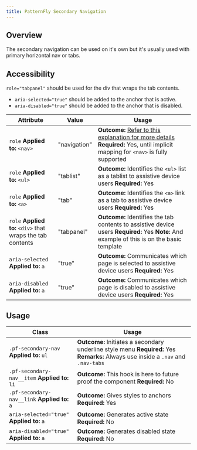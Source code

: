 ```yaml
---
title: PatternFly Secondary Navigation
---
```

## Overview

The secondary navigation can be used on it's own but it's usually used with primary horizontal nav or tabs.

## Accessibility
`role="tabpanel"` should be used for the div that wraps the tab contents.
- `aria-selected="true"` should be added to the anchor that is active.
- `aria-disabled="true"` should be added to the anchor that is disabled.

| Attribute | Value | Usage |
| -- | -- | -- |
| `role` **Applied to:** `<nav>` | "navigation" |  **Outcome:** [Refer to this explanation for more details](http://a11yproject.com/posts/aria-landmark-roles/)   **Required:** Yes, until implicit mapping for `<nav>` is fully supported  |
| `role` **Applied to:** `<ul>` | "tablist" |  **Outcome:** Identifies the `<ul>` list as a tablist to assistive device users   **Required:** Yes |
| `role` **Applied to:** `<a>` | "tab" |  **Outcome:** Identifies the `<a>` link as a tab to assistive device users   **Required:** Yes |
| `role` **Applied to:** `<div>` that wraps the tab contents | "tabpanel" |  **Outcome:** Identifies the tab contents to assistive device users   **Required:** Yes  **Note:** And example of this is on the basic template |
| `aria-selected` **Applied to:** `a` | "true" |   **Outcome:** Communicates which page is selected to assistive device users   **Required:** Yes |
| `aria-disabled` **Applied to:** `a` | "true" |   **Outcome:** Communicates which page is disabled to assistive device users   **Required:** Yes |

## Usage

| Class | Usage |
| -- | -- |
| `.pf-secondary-nav` **Applied to:** `ul` |  **Outcome:** Initiates a secondary underline style menu **Required:** Yes **Remarks:** Always use inside a `.nav` and `.nav-tabs` |
| `.pf-secondary-nav__item` **Applied to:** `li` |  **Outcome:** This hook is here to future proof the component **Required:** No |
| `.pf-secondary-nav__link` **Applied to:** `a` |  **Outcome:** Gives styles to anchors **Required:** Yes |
| `aria-selected="true"` **Applied to:** `a` |  **Outcome:** Generates active state **Required:** No |
| `aria-disabled="true"` **Applied to:** `a` |  **Outcome:** Generates disabled state **Required:** No |
